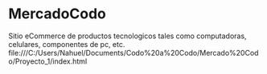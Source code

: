 # MercadoCodo
Sitio eCommerce de productos tecnologicos tales como computadoras, celulares, componentes de pc, etc.
file:///C:/Users/Nahuel/Documents/Codo%20a%20Codo/Mercado%20Codo/Proyecto_1/index.html
